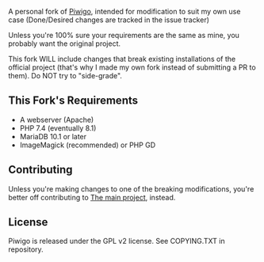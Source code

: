 A personal fork of [Piwigo](https://github.com/Piwigo/Piwigo), intended for modification to suit my own use case (Done/Desired changes are tracked in the issue tracker)

Unless you're 100% sure your requirements are the same as mine, you probably want the original project. 

This fork WILL include changes that break existing installations of the official project (that's why I made my own fork instead of submitting a PR to them). Do NOT try to "side-grade". 

## This Fork's Requirements

 * A webserver (Apache)
 * PHP 7.4 (eventually 8.1)
 * MariaDB 10.1 or later
 * ImageMagick (recommended) or PHP GD

## Contributing

Unless you're making changes to one of the breaking modifications, you're better off contributing to [The main project](https://github.com/Piwigo/Piwigo), instead. 

## License

Piwigo is released under the GPL v2 license. See COPYING.TXT in repository.
